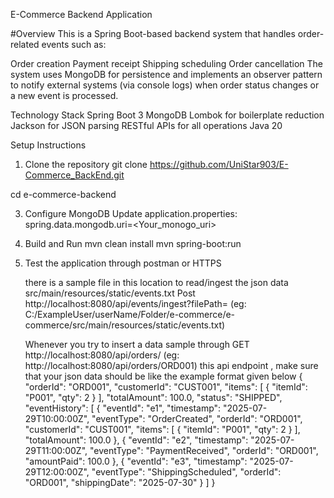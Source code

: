 E-Commerce Backend Application

#Overview
This is a Spring Boot-based backend system that handles order-related events such as:

Order creation
Payment receipt
Shipping scheduling
Order cancellation
The system uses MongoDB for persistence and implements an observer pattern to notify external systems (via console logs) when order status changes or a new event is processed.

Technology Stack
Spring Boot 3
MongoDB
Lombok for boilerplate reduction
Jackson for JSON parsing
RESTful APIs for all operations
Java 20

Setup Instructions
1. Clone the repository
git clone https://github.com/UniStar903/E-Commerce_BackEnd.git

cd e-commerce-backend

3. Configure MongoDB
Update application.properties:
spring.data.mongodb.uri=<Your_monogo_uri>

4. Build and Run
mvn clean install
mvn spring-boot:run

5. Test the application through postman or HTTPS

   there is a sample file in this location to read/ingest the json data
   src/main/resources/static/events.txt
   Post http://localhost:8080/api/events/ingest?filePath=<Enter the abosolute path to the entry.txt file> (eg: C:/ExampleUser/userName/Folder/e-commerce/e-commerce/src/main/resources/static/events.txt)

   Whenever you try to insert a data sample through
   GET http://localhost:8080/api/orders/ (eg: http://localhost:8080/api/orders/ORD001)
   this api endpoint
   , make sure that your json data should be like the example format given below
   {
    "orderId": "ORD001",
    "customerId": "CUST001",
    "items": [
        {
            "itemId": "P001",
            "qty": 2
        }
    ],
    "totalAmount": 100.0,
    "status": "SHIPPED",
    "eventHistory": [
        {
            "eventId": "e1",
            "timestamp": "2025-07-29T10:00:00Z",
            "eventType": "OrderCreated",
            "orderId": "ORD001",
            "customerId": "CUST001",
            "items": [
                {
                    "itemId": "P001",
                    "qty": 2
                }
            ],
            "totalAmount": 100.0
        },
        {
            "eventId": "e2",
            "timestamp": "2025-07-29T11:00:00Z",
            "eventType": "PaymentReceived",
            "orderId": "ORD001",
            "amountPaid": 100.0
        },
        {
            "eventId": "e3",
            "timestamp": "2025-07-29T12:00:00Z",
            "eventType": "ShippingScheduled",
            "orderId": "ORD001",
            "shippingDate": "2025-07-30"
        }
    ]
}

